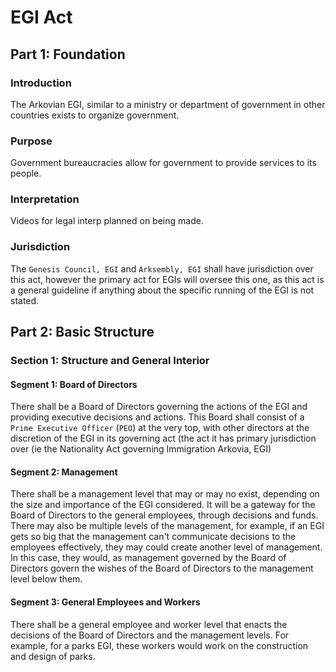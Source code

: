 # EGI Act

## Part 1: Foundation

### Introduction
The Arkovian EGI, similar to a ministry or department of government in other countries exists to organize government.

### Purpose
Government bureaucracies allow for government to provide services to its people.

### Interpretation
Videos for legal interp planned on being made.

### Jurisdiction
The `Genesis Council, EGI` and `Arksembly, EGI` shall have jurisdiction over this act, however the primary act for EGIs will oversee this one, as this act is a general guideline if anything about the specific running of the EGI is not stated.

## Part 2: Basic Structure

### Section 1: Structure and General Interior
#### Segment 1: Board of Directors
There shall be a Board of Directors governing the actions of the EGI and providing executive decisions and actions. This Board shall consist of a `Prime Executive Officer` (`PEO`) at the very top, with other directors at the discretion of the EGI in its governing act (the act it has primary jurisdiction over (ie the Nationality Act governing Immigration Arkovia, EGI)

#### Segment 2: Management
There shall be a management level that may or may no exist, depending on the size and importance of the EGI considered. It will be a gateway for the Board of Directors to the general employees, through decisions and funds. There may also be multiple levels of the management, for example, if an EGI gets so big that the management can't communicate decisions to the employees effectively, they may could create another level of management. In this case, they would, as management governed by the Board of Directors govern the wishes of the Board of Directors to the management level below them.

#### Segment 3: General Employees and Workers
There shall be a general employee and worker level that enacts the decisions of the Board of Directors and the management levels. For example, for a parks EGI, these workers would work on the construction and design of parks.
